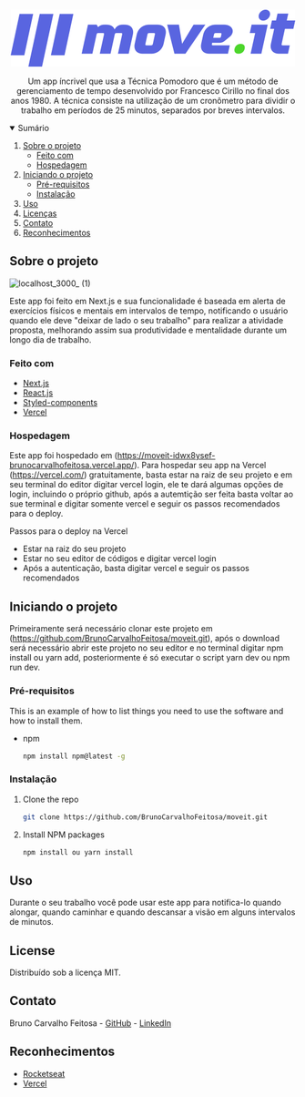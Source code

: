 <!-- PROJECT LOGO -->
<br />
<p align="center">
  <a href="https://github.com/BrunoCarvalhoFeitosa/moveit">
    <img src="/public/assets/images/logo-full.svg" alt="Logo" />
  </a>

  <p align="center">
    Um app íncrivel que usa a Técnica Pomodoro que é um método de gerenciamento de tempo desenvolvido por Francesco Cirillo 
    no final dos anos 1980. A técnica consiste na utilização de um cronômetro para dividir o trabalho em períodos de 25 minutos, separados por breves intervalos.
  </p>
</p>



<!-- TABLE OF CONTENTS -->
<details open="open">
  <summary>Sumário</summary>
  <ol>
    <li>
      <a href="#sobre-o-projeto">Sobre o projeto</a>
      <ul>
        <li><a href="#feito-com">Feito com</a></li>
        <li><a href="#hospedagem">Hospedagem</a></li>
      </ul>
    </li>
    <li>
      <a href="#iniciando-o-projeto">Iniciando o projeto</a>
      <ul>
        <li><a href="#pré-requisitos">Pré-requisitos</a></li>
        <li><a href="#instalação">Instalação</a></li>
      </ul>
    </li>
    <li><a href="#uso">Uso</a></li>
    <li><a href="#license">Licenças</a></li>
    <li><a href="#contact">Contato</a></li>
    <li><a href="#acknowledgements">Reconhecimentos</a></li>
  </ol>
</details>



<!-- ABOUT THE PROJECT -->
## Sobre o projeto

![localhost_3000_ (1)](https://user-images.githubusercontent.com/46093815/133947622-3c3988b8-8c5e-4ad9-bca8-feaa12dbbe86.png)

Este app foi feito em Next.js e sua funcionalidade é baseada em alerta de exercícios físicos e mentais em intervalos de tempo, notificando 
o usuário quando ele deve "deixar de lado o seu trabalho" para realizar a atividade proposta, melhorando assim sua produtividade e mentalidade durante
um longo dia de trabalho.

### Feito com

* [Next.js](https://nextjs.org/)
* [React.js](https://pt-br.reactjs.org/)
* [Styled-components](https://styled-components.com/)
* [Vercel](https://vercel.com/)

### Hospedagem

Este app foi hospedado em (https://moveit-idwx8ysef-brunocarvalhofeitosa.vercel.app/). Para hospedar seu app na Vercel (https://vercel.com/) gratuitamente, basta estar 
na raiz de seu projeto e em seu terminal do editor digitar vercel login, ele te dará algumas opções de login, incluindo o próprio github, após a autemtição 
ser feita basta voltar ao sue terminal e digitar somente vercel e seguir os passos recomendados para o deploy.

Passos para o deploy na Vercel
* Estar na raiz do seu projeto
* Estar no seu editor de códigos e digitar vercel login
* Após a autenticação, basta digitar vercel e seguir os passos recomendados


<!-- GETTING STARTED -->
## Iniciando o projeto

Primeiramente será necessário clonar este projeto em (https://github.com/BrunoCarvalhoFeitosa/moveit.git), após o download será necessário abrir este projeto no seu
editor e no terminal digitar npm install ou yarn add, posteriormente é só executar o script yarn dev ou npm run dev. 

### Pré-requisitos

This is an example of how to list things you need to use the software and how to install them.
* npm
  ```sh
  npm install npm@latest -g
  ```

### Instalação

1. Clone the repo
   ```sh
   git clone https://github.com/BrunoCarvalhoFeitosa/moveit.git
   ```
2. Install NPM packages
   ```sh
   npm install ou yarn install
   ```


<!-- USAGE EXAMPLES -->
## Uso

Durante o seu trabalho você pode usar este app para notifica-lo quando alongar, quando caminhar e quando descansar a visão em alguns intervalos de minutos.


<!-- LICENSE -->
## License

Distribuído sob a licença MIT.

<!-- CONTACT -->
## Contato

Bruno Carvalho Feitosa - [GitHub](https://github.com/BrunoCarvalhoFeitosa) - [LinkedIn](https://www.linkedin.com/in/bruno-carvalho-feitosa/)


<!-- ACKNOWLEDGEMENTS -->
## Reconhecimentos
* [Rocketseat](https://rocketseat.com.br/)
* [Vercel](https://vercel.com/)

